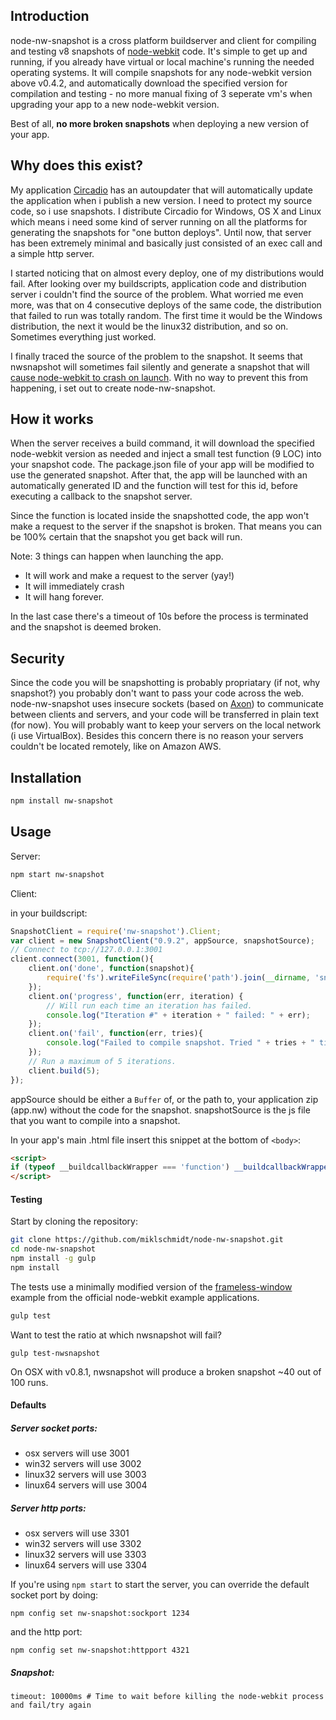 ## Introduction

node-nw-snapshot is a cross platform buildserver and client for compiling and testing v8 snapshots of [node-webkit](github.com/rogerwang/node-webkit) code. It's simple to get up and running, if you already have virtual or local machine's running the needed operating systems. It will compile snapshots for any node-webkit version above v0.4.2, and automatically download the specified version for compilation and testing - no more manual fixing of 3 seperate vm's when upgrading your app to a new node-webkit version. 

Best of all, **no more broken snapshots** when deploying a new version of your app.

## Why does this exist?

My application [Circadio](https://getcircadio.com/) has an autoupdater that will automatically update the application when i publish a new version. I need to protect my source code, so i use snapshots. I distribute Circadio for Windows, OS X and Linux which means i need some kind of server running on all the platforms for generating the snapshots for "one button deploys". Until now, that server has been extremely minimal and basically just consisted of an exec call and a simple http server. 

I started noticing that on almost every deploy, one of my distributions would fail. After looking over my buildscripts, application code and distribution server i couldn't find the source of the problem. What worried me even more, was that on 4 consecutive deploys of the same code, the distribution that failed to run was totally random. The first time it would be the Windows distribution, the next it would be the linux32 distribution, and so on. Sometimes everything just worked. 

I finally traced the source of the problem to the snapshot. It seems that nwsnapshot will sometimes fail silently and generate a snapshot that will [cause node-webkit to crash on launch](https://github.com/rogerwang/node-webkit/issues/1295). With no way to prevent this from happening, i set out to create node-nw-snapshot.

## How it works

When the server receives a build command, it will download the specified node-webkit version as needed and inject a small test function (9 LOC) into your snapshot code. The package.json file of your app will be modified to use the generated snapshot. After that, the app will be launched with an automatically generated ID and the function will test for this id, before executing a callback to the snapshot server.

Since the function is located inside the snapshotted code, the app won't make a request to the server if the snapshot is broken. That means you can be 100% certain that the snapshot you get back will run.

Note: 3 things can happen when launching the app.

* It will work and make a request to the server (yay!)
* It will immediately crash
* It will hang forever.

In the last case there's a timeout of 10s before the process is terminated and the snapshot is deemed broken.

## Security

Since the code you will be snapshotting is probably propriatary (if not, why snapshot?) you probably don't want to pass your code across the web. node-nw-snapshot uses insecure sockets (based on [Axon](github.com/visionmedia/axon)) to communicate between clients and servers, and your code will be transferred in plain text (for now). You will probably want to keep your servers on the local network (i use VirtualBox). Besides this concern there is no reason your servers couldn't be located remotely, like on Amazon AWS.

## Installation

```bash
npm install nw-snapshot
```

## Usage

Server:

```bash
npm start nw-snapshot
```

Client:

in your buildscript:
```js
SnapshotClient = require('nw-snapshot').Client;
var client = new SnapshotClient("0.9.2", appSource, snapshotSource);
// Connect to tcp://127.0.0.1:3001
client.connect(3001, function(){
	client.on('done', function(snapshot){
		require('fs').writeFileSync(require('path').join(__dirname, 'snapshot.bin'));
	});
	client.on('progress', function(err, iteration) {
		// Will run each time an iteration has failed.
		console.log("Iteration #" + iteration + " failed: " + err);
	});
	client.on('fail', function(err, tries){
		console.log("Failed to compile snapshot. Tried " + tries + " times.");
	});
	// Run a maximum of 5 iterations.
	client.build(5);
});

```
appSource should be either a `Buffer` of, or the path to, your application zip (app.nw) without the code for the snapshot.
snapshotSource is the js file that you want to compile into a snapshot.

In your app's main .html file insert this snippet at the bottom of `<body>`:
```html
<script>
if (typeof __buildcallbackWrapper === 'function') __buildcallbackWrapper();
</script>
```

#### Testing

Start by cloning the repository:
```bash
git clone https://github.com/miklschmidt/node-nw-snapshot.git
cd node-nw-snapshot
npm install -g gulp
npm install
```

The tests use a minimally modified version of the [frameless-window](https://github.com/zcbenz/nw-sample-apps/tree/master/frameless-window) example from the official node-webkit example applications. 

```bash
gulp test
```

Want to test the ratio at which nwsnapshot will fail?
```
gulp test-nwsnapshot
```

On OSX with v0.8.1, nwsnapshot will produce a broken snapshot ~40 out of 100 runs.

#### Defaults

##### Server socket ports:

* osx servers will use 3001
* win32 servers will use 3002
* linux32 servers will use 3003
* linux64 servers will use 3004

##### Server http ports:

* osx servers will use 3301
* win32 servers will use 3302
* linux32 servers will use 3303
* linux64 servers will use 3304

If you're using `npm start` to start the server, you can override the default socket port by doing:
```
npm config set nw-snapshot:sockport 1234
```
and the http port:
```
npm config set nw-snapshot:httpport 4321
```

##### Snapshot:
```
timeout: 10000ms # Time to wait before killing the node-webkit process and fail/try again
```

